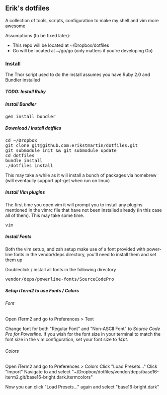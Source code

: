 ## Erik's dotfiles

A collection of tools, scripts, configuration to make my shell and vim more awesome

Assumptions (to be fixed later):
- This repo will be located at ~/Dropbox/dotfiles
- Go will be located at ~/go/go (only matters if you're developing Go)

### Install

The Thor script used to do the install assumes you have Ruby 2.0 and Bundler installed

##### TODO: Install Ruby

##### Install Bundler
<pre>
gem install bundler
</pre>

##### Download / Install dotfiles
<pre>
cd ~/Dropbox
git clone git@github.com:erikstmartin/dotfiles.git
git submodule init && git submodule update
cd dotfiles
bundle install
./dotfiles install
</pre>

This may take a while as it will install a bunch of packages via homebrew (will eventaully support apt-get when run on linux)

##### Install Vim plugins
The first time you open vim it will prompt you to install any plugins mentioned in the vimrc file that have not been installed already (in this case all of them). This may take some time.

<pre>
vim
</pre>

##### Install Fonts
Both the vim setup, and zsh setup make use of a font provided with power-line fonts in the vendor/deps directory, you'll need to install them and set them up

Doubleclick / install all fonts in the following directory
<pre>
vendor/deps/powerline-fonts/SourceCodePro
</pre>

##### Setup iTerm2 to use Fonts / Colors

###### Font
Open iTerm2 and go to Preferences &gt; Text

Change font for both "Regular Font" and "Non-ASCII Font" to _Source Code Pro for Powerline_. If you wish for the font size in your terminal to match the font size in the vim configuration, set your font size to _14pt_.

###### Colors

Open iTerm2 and go to Preferences &gt; Colors
Click "Load Presets..."
Click "Import"
Navigate to and select "~/Dropbox/dotfiles/vendor/deps/base16-iterm2.git/base16-bright.dark.itermcolors"

Now you can click "Load Presets..." again and select "base16-bright.dark"
